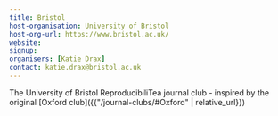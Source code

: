 ```yaml
---
title: Bristol
host-organisation: University of Bristol
host-org-url: https://www.bristol.ac.uk/
website:
signup:
organisers: [Katie Drax]
contact: katie.drax@bristol.ac.uk
---
```


The University of Bristol ReproducibiliTea journal club - inspired by the original [Oxford club]({{"/journal-clubs/#Oxford" | relative_url}})